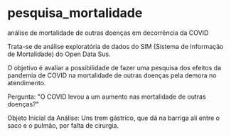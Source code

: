 # pesquisa_mortalidade
análise de mortalidade de outras doenças em decorrência da COVID


Trata-se de análise exploratória de dados do SIM (Sistema de Informação de Mortalidade) do Open Data Sus.

O objetivo é avaliar a possibilidade de fazer uma pesquisa dos efeitos da pandemia de COVID na mortalidade de outras doenças pela demora no atendimento.

Pergunta: "O COVID levou a um aumento nas mortalidade de outras doenças?"

Objeto Inicial da Análise: Uns trem gástrico, que dá na barriga ali entre o saco e o pulmão, por falta de cirurgia.

